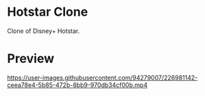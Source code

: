 # Hotstar Clone
Clone of Disney+ Hotstar.

# Preview
https://user-images.githubusercontent.com/94279007/226981142-ceea78e4-5b85-472b-8bb9-970db34cf00b.mp4

